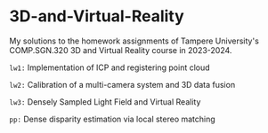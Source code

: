 # 3D-and-Virtual-Reality
My solutions to the homework assignments of Tampere University's COMP.SGN.320 3D and Virtual Reality course in 2023-2024. 

`lw1:` Implementation of ICP and registering point cloud 

`lw2:` Calibration of a multi-camera system and 3D data fusion

`lw3:` Densely Sampled Light Field and Virtual Reality

`pp:` Dense disparity estimation via local stereo matching
